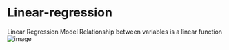# Linear-regression
Linear Regression Model
Relationship between variables is a linear function
![image](https://github.com/Ali-Elgendy/Linear-regression/assets/140459975/18634bc8-1b2d-4fd9-a1ee-63e51e0ab47e)

